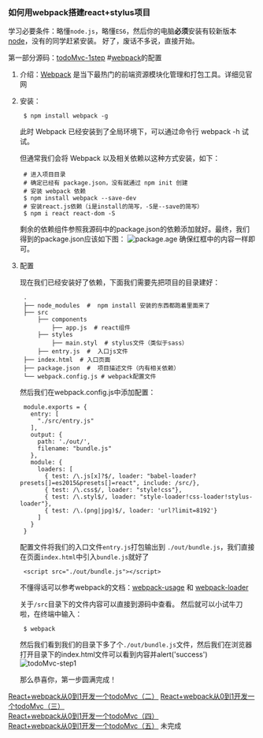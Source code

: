 ### 如何用webpack搭建react+stylus项目
学习必要条件：略懂`node.js`，略懂`ES6`，然后你的电脑**必须**安装有较新版本[node](https://nodejs.org/en/download/)，没有的同学赶紧安装。
好了，废话不多说，直接开始。

第一部分源码：[todoMvc-1step](https://github.com/Zegendary/react-demo/tree/master/todoMvc/todoMvc-1step)
#[webpack](https://webpack.github.io/docs/what-is-webpack.html)的配置
1. 介绍：[Webpack](https://github.com/webpack/webpack) 是当下最热门的前端资源模块化管理和打包工具。详细见官网
2. 安装：

        $ npm install webpack -g
   
   此时 Webpack 已经安装到了全局环境下，可以通过命令行 webpack -h 试试。

    但通常我们会将 Webpack 以及相关依赖以这种方式安装，如下：
        
        # 进入项目目录
        # 确定已经有 package.json，没有就通过 npm init 创建
        # 安装 webpack 依赖
        $ npm install webpack --save-dev
        # 安装react.js依赖（i是install的简写，-S是--save的简写）
        $ npm i react react-dom -S
  
   剩余的依赖组件参照我源码中的package.json的依赖添加就好。最终，我们得到的package.json应该如下图：
![package.age](http://upload-images.jianshu.io/upload_images/1826203-43b19e9bb8aa4c8e.png?imageMogr2/auto-orient/strip%7CimageView2/2/w/1240)
确保红框中的内容一样即可。

3. 配置

    现在我们已经安装好了依赖，下面我们需要先把项目的目录建好：
       
        .
        ├── node_modules  #  npm install 安装的东西都跑着里面来了
        ├── src  
            ├── components
                ├── app.js  # react组件
            ├── styles
                ├── main.styl  # stylus文件（类似于sass）
            ├── entry.js  #  入口js文件
        ├── index.html  # 入口页面
        ├── package.json  #  项目描述文件（内有相关依赖）
        └── webpack.config.js # webpack配置文件
        
    然后我们在webpack.config.js中添加配置：
    
        module.exports = {
          entry: [
            "./src/entry.js"
          ],
          output: {
            path: './out/',
            filename: "bundle.js"
          },
          module: {
            loaders: [
              { test: /\.js[x]?$/, loader: "babel-loader?presets[]=es2015&presets[]=react", include: /src/},
              { test: /\.css$/, loader: "style!css"},
              { test: /\.styl$/, loader: "style-loader!css-loader!stylus-loader"},
              { test: /\.(png|jpg)$/, loader: 'url?limit=8192'}
            ]
          }
        }
        
    配置文件将我们的入口文件`entry.js`打包输出到 `./out/bundle.js`，我们直接在页面`index.html`中引入`bundle.js`就好了
    
        <script src="./out/bundle.js"></script>
        
    不懂得话可以参考webpack的文档：[webpack-usage](https://webpack.github.io/docs/usage.html) 和 [webpack-loader](https://webpack.github.io/docs/using-loaders.html)

    关于`/src`目录下的文件内容可以直接到源码中查看。
然后就可以小试牛刀啦，在终端中输入：

        $ webpack
        
    然后我们看到我们的目录下多了个`./out/bundle.js`文件，然后我们在浏览器打开目录下的index.html文件可以看到内容并alert('success')
![todoMvc-step1](http://upload-images.jianshu.io/upload_images/1826203-1ae2afe159ba5f1e.png?imageMogr2/auto-orient/strip%7CimageView2/2/w/1240)

    那么恭喜你，第一步圆满完成！
  
  [React+webpack从0到1开发一个todoMvc（二）](http://www.jianshu.com/p/ed01cf27b23d) 
  [React+webpack从0到1开发一个todoMvc（三）](http://www.jianshu.com/p/80e54fc179e4)  
  [React+webpack从0到1开发一个todoMvc（四）](http://www.jianshu.com/p/4b3b2f3146e2)  
  [React+webpack从0到1开发一个todoMvc（五）]()  未完成